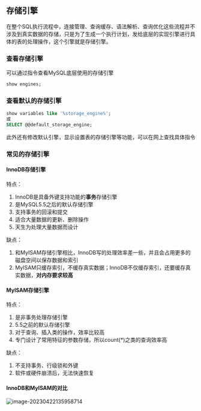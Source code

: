 ## 存储引擎

在整个SQL执行流程中，连接管理、查询缓存、语法解析、查询优化这些流程并不涉及到真实数据的存储，只是为了生成一个执行计划，发给底层的实现引擎进行具体的表的处理操作，这个引擎就是存储引擎。

### 查看存储引擎

可以通过指令查看MySQL底层使用的存储引擎

```sql
show engines;
```

### 查看默认的存储引擎

```sql
show variables like '%storage_engine%';
或
SELECT @@default_storage_engine;
```

此外还有修改默认引擎，显示设置表的存储引擎等功能，可以在网上查找具体指令

### 常见的存储引擎

#### InnoDB存储引擎

特点：

1. InnoDB是具备外键支持功能的**事务**存储引擎
2. 是MySQL5.5之后的默认存储引擎
3. 支持事务的回滚和提交
4. 适合大量数据的更新、删除操作
5. 天生为处理大量数据而设计

缺点：

1. 和MyISAM存储引擎相比，InnoDB写的处理效率差一些，并且会占用更多的磁盘空间以保存数据和索引
2. MyISAM只缓存索引，不缓存真实数据；InnoDB不仅缓存索引，还要缓存真实数据，**对内存要求较高**

#### MyISAM存储引擎

特点：

1. 是非事务处理存储引擎
2. 5.5之前的默认存储引擎
3. 对于查询、插入类的操作，效率比较高
4. 专门设计了常用特征的参数存储，所以count(*)之类的查询效率高

缺点：

1. 不支持事务、行级锁和外键
2. 软件或硬件崩溃后，无法快速恢复

#### InnoDB和MyISAM的对比

![image-20230422135958714](C:/Users/lucheng/AppData/Roaming/Typora/typora-user-images/image-20230422135958714.png)